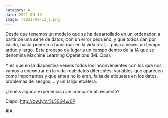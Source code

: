 ```yaml
--- 
category: A 
date: 2021-09-13 
image: /2021-09-13_1.png 
--- 
```


Desde que tenemos un modelo que se ha desarrollado en un ordenador, a partir de una serie de datos, con un error pequeño, y que todos dan por válido, hasta ponerlo a funcionar en la vida real,... pasa a veces un tiempo arduo y largo. Este proceso da lugar a un campo dentro de la IA que se denomina Machine Learning Operations (ML Ops).

Y es que en la diapositiva vemos todos los inconvenientes con los que nos vamos a encontrar en la vida real: datos diferentes, variables que aparecen como importantes y que antes no lo eran, falta de etiquetas en los datos, problemas de sesgos,... y un largo etcétera. 

¿Tenéis alguna experiencia que compartir al respecto?

Diapo: http://ow.ly/cr5L50G4w0P



#IA